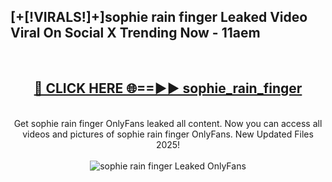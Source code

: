 <h2>[+[!VIRALS!]+]sophie rain finger Leaked Video Viral On Social X Trending Now - 11aem</h2>
<br>
<div align="center">
<h2><a href="https://libra.edu.pl?sophie_rain_finger" rel="nofollow">🔴 CLICK HERE 🌐==►► sophie_rain_finger</a></h2>
<br>
Get sophie rain finger OnlyFans leaked all content. Now you can access all videos and pictures of sophie rain finger OnlyFans. New Updated Files 2025!
<br>
<br>
<a href="https://libra.edu.pl?sophie_rain_finger" rel="nofollow" data-target="animated-image.originalLink"><img src="https://i.ibb.co.com/WyWwxjT/player-gif2.gif" alt="sophie rain finger Leaked OnlyFans" style="max-width: 100%; display: inline-block;" data-target="animated-image.originalImage"></a>
</div>
<br>